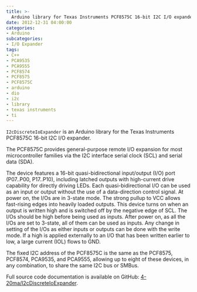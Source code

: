 ```yaml
---
title: >-
  Arduino library for Texas Instruments PCF8575C 16-bit I2C I/O expander
date: 2012-12-31 04:00:00
categories:
- Arduino
subcategories:
- I/O Expander
tags:
- C++
- PCA9535
- PCA9555
- PCF8574
- PCF8575
- PCF8575C
- arduino
- dio
- i2c
- library
- texas instruments
- ti
---
```


`I2cDiscreteIoExpander` is an Arduino library for the Texas Instruments PCF8575C 16-bit I2C I/O expander.

The PCF8575C provides general-purpose remote I/O expansion for most microcontroller families via the I2C interface serial clock (SCL) and serial data (SDA).

The device features a 16-bit quasi-bidirectional input/output (I/O) port (P07..P00, P17..P10), including latched outputs with high-current drive capability for directly driving LEDs. Each quasi-bidirectional I/O can be used as an input or output without the use of a data-direction control signal. At power on, the I/Os are in 3-state mode. The strong pullup to VCC allows fast-rising edges into heavily loaded outputs. This device turns on when an output is written high and is switched off by the negative edge of SCL. The I/Os should be high before being used as inputs. After power on, as all the I/Os are set to 3-state, all of them can be used as inputs. Any change in setting of the I/Os as either inputs or outputs can be done with the write mode. If a high is applied externally to an I/O that has been written earlier to low, a large current (IOL) flows to GND.

The fixed I2C address of the PCF8575C is the same as the PCF8575, PCF8574, PCA9535, and PCA9555, allowing up to eight of these devices, in any combination, to share the same I2C bus or SMBus.

Full source code documentation is available on GitHub: [4-20ma/I2cDiscreteIoExpander](https://github.com/4-20ma/I2cDiscreteIoExpander).
